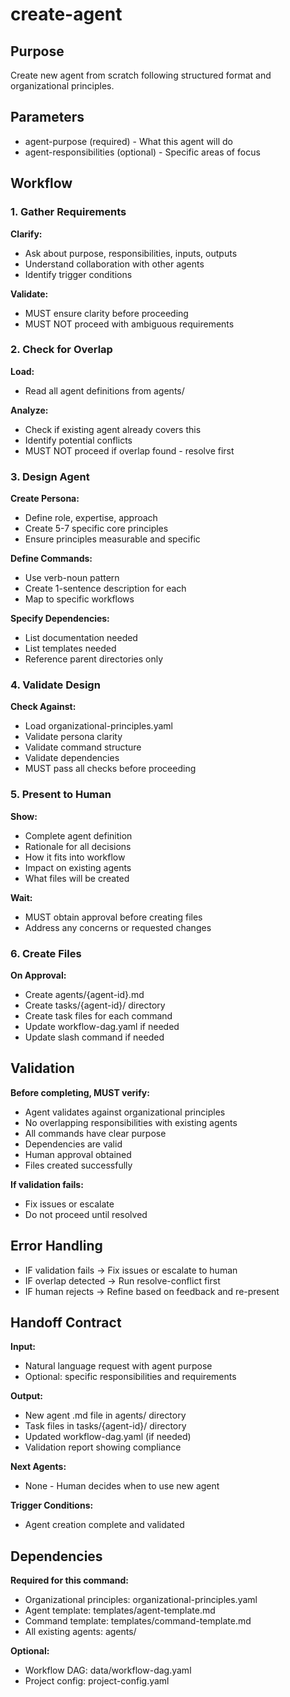 # create-agent

## Purpose
Create new agent from scratch following structured format and organizational principles.

## Parameters
- agent-purpose (required) - What this agent will do
- agent-responsibilities (optional) - Specific areas of focus

## Workflow

### 1. Gather Requirements

**Clarify:**
- Ask about purpose, responsibilities, inputs, outputs
- Understand collaboration with other agents
- Identify trigger conditions

**Validate:**
- MUST ensure clarity before proceeding
- MUST NOT proceed with ambiguous requirements

### 2. Check for Overlap

**Load:**
- Read all agent definitions from agents/

**Analyze:**
- Check if existing agent already covers this
- Identify potential conflicts
- MUST NOT proceed if overlap found - resolve first

### 3. Design Agent

**Create Persona:**
- Define role, expertise, approach
- Create 5-7 specific core principles
- Ensure principles measurable and specific

**Define Commands:**
- Use verb-noun pattern
- Create 1-sentence description for each
- Map to specific workflows

**Specify Dependencies:**
- List documentation needed
- List templates needed
- Reference parent directories only

### 4. Validate Design

**Check Against:**
- Load organizational-principles.yaml
- Validate persona clarity
- Validate command structure
- Validate dependencies
- MUST pass all checks before proceeding

### 5. Present to Human

**Show:**
- Complete agent definition
- Rationale for all decisions
- How it fits into workflow
- Impact on existing agents
- What files will be created

**Wait:**
- MUST obtain approval before creating files
- Address any concerns or requested changes

### 6. Create Files

**On Approval:**
- Create agents/{agent-id}.md
- Create tasks/{agent-id}/ directory
- Create task files for each command
- Update workflow-dag.yaml if needed
- Update slash command if needed

## Validation

**Before completing, MUST verify:**
- Agent validates against organizational principles
- No overlapping responsibilities with existing agents
- All commands have clear purpose
- Dependencies are valid
- Human approval obtained
- Files created successfully

**If validation fails:**
- Fix issues or escalate
- Do not proceed until resolved

## Error Handling

- IF validation fails → Fix issues or escalate to human
- IF overlap detected → Run resolve-conflict first
- IF human rejects → Refine based on feedback and re-present

## Handoff Contract

**Input:**
- Natural language request with agent purpose
- Optional: specific responsibilities and requirements

**Output:**
- New agent .md file in agents/ directory
- Task files in tasks/{agent-id}/ directory
- Updated workflow-dag.yaml (if needed)
- Validation report showing compliance

**Next Agents:**
- None - Human decides when to use new agent

**Trigger Conditions:**
- Agent creation complete and validated

## Dependencies

**Required for this command:**
- Organizational principles: organizational-principles.yaml
- Agent template: templates/agent-template.md
- Command template: templates/command-template.md
- All existing agents: agents/

**Optional:**
- Workflow DAG: data/workflow-dag.yaml
- Project config: project-config.yaml
